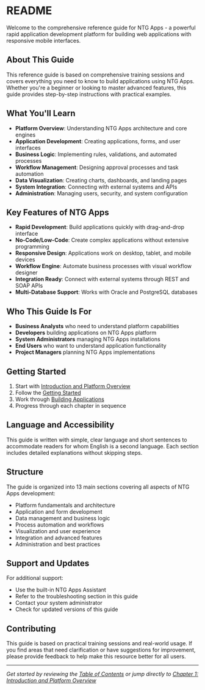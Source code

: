 # README

Welcome to the comprehensive reference guide for NTG Apps - a powerful rapid application development platform for building web applications with responsive mobile interfaces.

## About This Guide

This reference guide is based on comprehensive training sessions and covers everything you need to know to build applications using NTG Apps. Whether you're a beginner or looking to master advanced features, this guide provides step-by-step instructions with practical examples.

## What You'll Learn

- **Platform Overview**: Understanding NTG Apps architecture and core engines
- **Application Development**: Creating applications, forms, and user interfaces
- **Business Logic**: Implementing rules, validations, and automated processes
- **Workflow Management**: Designing approval processes and task automation
- **Data Visualization**: Creating charts, dashboards, and landing pages
- **System Integration**: Connecting with external systems and APIs
- **Administration**: Managing users, security, and system configuration

## Key Features of NTG Apps

- **Rapid Development**: Build applications quickly with drag-and-drop interface
- **No-Code/Low-Code**: Create complex applications without extensive programming
- **Responsive Design**: Applications work on desktop, tablet, and mobile devices
- **Workflow Engine**: Automate business processes with visual workflow designer
- **Integration Ready**: Connect with external systems through REST and SOAP APIs
- **Multi-Database Support**: Works with Oracle and PostgreSQL databases

## Who This Guide Is For

- **Business Analysts** who need to understand platform capabilities
- **Developers** building applications on NTG Apps platform
- **System Administrators** managing NTG Apps installations
- **End Users** who want to understand application functionality
- **Project Managers** planning NTG Apps implementations

## Getting Started
1. Start with [Introduction and Platform Overview](ntg_apps_complete_guide.md#id-1.-introduction-and-platform-overview)
2. Follow the [Getting Started](ntg_apps_complete_guide.md#id-2.-getting-started)
3. Work through [Building Applications](ntg_apps_complete_guide.md#id-3.-building-applications)
4. Progress through each chapter in sequence

## Language and Accessibility

This guide is written with simple, clear language and short sentences to accommodate readers for whom English is a second language. Each section includes detailed explanations without skipping steps.

## Structure

The guide is organized into 13 main sections covering all aspects of NTG Apps development:

- Platform fundamentals and architecture
- Application and form development
- Data management and business logic
- Process automation and workflows
- Visualization and user experience
- Integration and advanced features
- Administration and best practices

## Support and Updates

For additional support:
- Use the built-in NTG Apps Assistant
- Refer to the troubleshooting section in this guide
- Contact your system administrator
- Check for updated versions of this guide

## Contributing

This guide is based on practical training sessions and real-world usage. If you find areas that need clarification or have suggestions for improvement, please provide feedback to help make this resource better for all users.

---
*Get started by reviewing the [Table of Contents](summary_file.md) or jump directly to [Chapter 1: Introduction and Platform Overview](ntg_apps_complete_guide.md#id-1.-introduction-and-platform-overview)*
